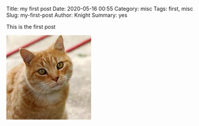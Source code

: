 Title: my first post
Date: 2020-05-16 00:55
Category: misc
Tags: first, misc
Slug: my-first-post
Author: Knight
Summary: yes

This is the first post

![write here a good discription of image](../images/IMAGE_NAME.jpg)
